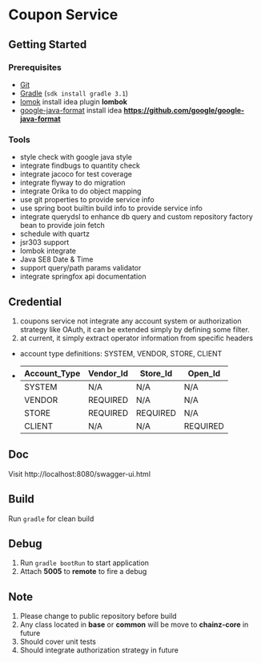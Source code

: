 # Coupon Service #

## Getting Started

### Prerequisites

- [Git](https://git-scm.com/)
- [Gradle](https://gradle.org/) (`sdk install gradle 3.1`)
- [lomok](https://projectlombok.org/) install idea plugin **lombok**
- [google-java-format](https://github.com/google/google-java-format) install idea **https://github.com/google/google-java-format**

### Tools

- style check with google java style
- integrate findbugs to quantity check
- integrate jacoco for test coverage
- integrate flyway to do migration
- integrate Orika to do object mapping
- use git properties to provide service info
- use spring boot builtin build info to provide service info
- integrate querydsl to enhance db query and custom repository factory bean to provide join fetch
- schedule with quartz
- jsr303 support
- lombok integrate
- Java SE8 Date & Time
- support query/path params validator
- integrate springfox api documentation

## Credential

1. coupons service not integrate any account system or authorization strategy like OAuth, it can be extended simply by defining some filter.
2. at current, it simply extract operator information from specific headers

  * account type definitions: SYSTEM, VENDOR, STORE, CLIENT

  * | Account_Type | Vendor_Id | Store_Id | Open_Id |
    |--------------|-----------|----------|---------|
    |    SYSTEM    |   N/A     |    N/A   |    N/A  |
    |    VENDOR    | REQUIRED  |    N/A   |    N/A  |
    |    STORE     | REQUIRED  | REQUIRED |    N/A  |
    |    CLIENT    |   N/A     |    N/A   | REQUIRED|


## Doc

Visit http://localhost:8080/swagger-ui.html


## Build

Run `gradle` for clean build

## Debug

1. Run `gradle bootRun` to start application
2. Attach **5005** to **remote** to fire a debug

## Note

1. Please change to public repository before build
2. Any class located in **base** or **common** will be move to **chainz-core** in future
3. Should cover unit tests
4. Should integrate authorization strategy in future
